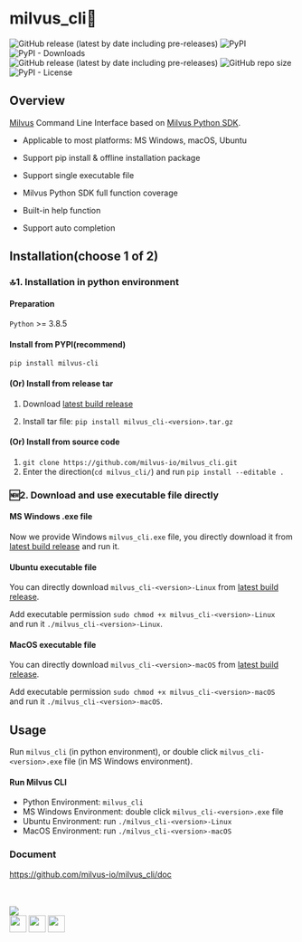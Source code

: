 # milvus_cli🚀

![GitHub release (latest by date including pre-releases)](https://img.shields.io/github/v/release/milvus-io/milvus_cli?include_prereleases) ![PyPI](https://img.shields.io/pypi/v/milvus-cli)
![PyPI - Downloads](https://img.shields.io/pypi/dm/milvus_cli?label=PYPI%20downloads) ![GitHub release (latest by date including pre-releases)](https://img.shields.io/github/downloads-pre/milvus-io/milvus_cli/latest/total?label=Release%40latest%20downloads)
![GitHub repo size](https://img.shields.io/github/repo-size/milvus-io/milvus_cli) ![PyPI - License](https://img.shields.io/pypi/l/milvus-cli)

## Overview

[Milvus](https://github.com/milvus-io/milvus) Command Line Interface based on [Milvus Python SDK](https://github.com/milvus-io/pymilvus).

- Applicable to most platforms: MS Windows, macOS, Ubuntu

- Support pip install & offline installation package

- Support single executable file

- Milvus Python SDK full function coverage

- Built-in help function

- Support auto completion

## Installation(choose 1 of 2)

### 🔝1. Installation in python environment

#### Preparation

`Python` >= 3.8.5

#### Install from PYPI(recommend)

`pip install milvus-cli`

#### (Or) Install from release tar

1. Download [latest build release](https://github.com/milvus-io/milvus_cli/releases/latest)

2. Install tar file: `pip install milvus_cli-<version>.tar.gz`

#### (Or) Install from source code

1. `git clone https://github.com/milvus-io/milvus_cli.git`
2. Enter the direction(`cd milvus_cli/`) and run `pip install --editable .`

### 🆕2. Download and use executable file directly

#### MS Windows .exe file

Now we provide Windows `milvus_cli.exe` file, you directly download it from [latest build release](https://github.com/milvus-io/milvus_cli/releases/latest) and run it.

#### Ubuntu executable file

You can directly download `milvus_cli-<version>-Linux` from [latest build release](https://github.com/milvus-io/milvus_cli/releases/latest).

Add executable permission `sudo chmod +x milvus_cli-<version>-Linux ` and run it `./milvus_cli-<version>-Linux`.

#### MacOS executable file

You can directly download `milvus_cli-<version>-macOS` from [latest build release](https://github.com/milvus-io/milvus_cli/releases/latest).

Add executable permission `sudo chmod +x milvus_cli-<version>-macOS ` and run it `./milvus_cli-<version>-macOS`.

## Usage

Run `milvus_cli` (in python environment), or double click `milvus_cli-<version>.exe` file (in MS Windows environment).

#### Run Milvus CLI

- Python Environment: `milvus_cli`
- MS Windows Environment: double click `milvus_cli-<version>.exe` file
- Ubuntu Environment: run `./milvus_cli-<version>-Linux`
- MacOS Environment: run `./milvus_cli-<version>-macOS`

### Document

https://github.com/milvus-io/milvus_cli/doc

<br><!-- Do not remove start of hero-bot --><br>
<img src="https://img.shields.io/badge/all--contributors-3-orange"><br>
<a href="https://github.com/czhen-zilliz"><img src="https://avatars.githubusercontent.com/u/83751452?v=4" width="30px" /></a>
<a href="https://github.com/matrixji"><img src="https://avatars.githubusercontent.com/u/183388?v=4" width="30px" /></a>
<a href="https://github.com/sre-ci-robot"><img src="https://avatars.githubusercontent.com/u/56469371?v=4" width="30px" /></a>
<br><!-- Do not remove end of hero-bot --><br>
